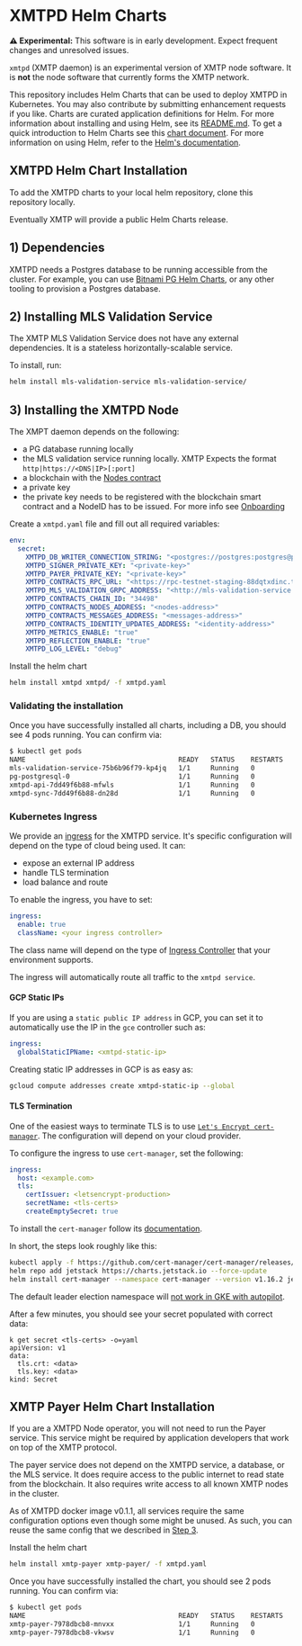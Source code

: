 # XMTPD Helm Charts

**⚠️ Experimental:** This software is in early development. Expect frequent changes and unresolved issues.

`xmtpd` (XMTP daemon) is an experimental version of XMTP node software. It is **not** the node software that currently forms the XMTP network.

This repository includes Helm Charts that can be used to deploy XMTPD in Kubernetes. You may also contribute by submitting enhancement requests if you like. Charts are curated application definitions for Helm. For more information about installing and using Helm, see its
[README.md](https://github.com/helm/helm/tree/master/README.md). To get a quick introduction to Helm Charts see this [chart document](https://github.com/helm/helm/blob/master/docs/charts.md). For more information on using Helm, refer to the [Helm's documentation](https://github.com/kubernetes/helm#docs).

## XMTPD Helm Chart Installation

To add the XMTPD charts to your local helm repository, clone this repository locally.

Eventually XMTP will provide a public Helm Charts release.

## 1) Dependencies

XMTPD needs a Postgres database to be running accessible from the cluster.
For example, you can use [Bitnami PG Helm Charts](https://bitnami.com/stack/postgresql/helm), or any other tooling to provision a Postgres database.

## 2) Installing MLS Validation Service

The XMTP MLS Validation Service does not have any external dependencies.
It is a stateless horizontally-scalable service.

To install, run:
```bash
helm install mls-validation-service mls-validation-service/
```

## 3) Installing the XMTPD Node

The XMPT daemon depends on the following:
- a PG database running locally
- the MLS validation service running locally. XMTP Expects the format `http|https://<DNS|IP>[:port]`
- a blockchain with the [Nodes contract](https://github.com/xmtp/xmtpd)
- a private key
- the private key needs to be registered with the blockchain smart contract and a NodeID has to be issued. For more info see [Onboarding](https://github.com/xmtp/xmtpd/blob/main/doc/onboarding.md)

Create a `xmtpd.yaml` file and fill out all required variables:
```yaml
env:
  secret:
    XMTPD_DB_WRITER_CONNECTION_STRING: "<postgres://postgres:postgres@pg-postgresql.default.svc.cluster.local:5432/postgres?sslmode=disable>"
    XMTPD_SIGNER_PRIVATE_KEY: "<private-key>"
    XMTPD_PAYER_PRIVATE_KEY: "<private-key>"
    XMTPD_CONTRACTS_RPC_URL: "<https://rpc-testnet-staging-88dqtxdinc.t.conduit.xyz/>"
    XMTPD_MLS_VALIDATION_GRPC_ADDRESS: "<http://mls-validation-service.default.svc.cluster.local:50051>"
    XMTPD_CONTRACTS_CHAIN_ID: "34498"
    XMTPD_CONTRACTS_NODES_ADDRESS: "<nodes-address>"
    XMTPD_CONTRACTS_MESSAGES_ADDRESS: "<messages-address>"
    XMTPD_CONTRACTS_IDENTITY_UPDATES_ADDRESS: "<identity-address>"
    XMTPD_METRICS_ENABLE: "true"
    XMTPD_REFLECTION_ENABLE: "true"
    XMTPD_LOG_LEVEL: "debug"
```

Install the helm chart
```bash
helm install xmtpd xmtpd/ -f xmtpd.yaml
```

### Validating the installation

Once you have successfully installed all charts, including a DB, you should see 4 pods running.
You can confirm via:
```bash
$ kubectl get pods
NAME                                      READY   STATUS    RESTARTS   AGE
mls-validation-service-75b6b96f79-kp4jq   1/1     Running   0          6h30m
pg-postgresql-0                           1/1     Running   0          6h26m
xmtpd-api-7dd49f6b88-mfwls                1/1     Running   0          4h56m
xmtpd-sync-7dd49f6b88-dn28d               1/1     Running   0          4h56m
```

### Kubernetes Ingress

We provide an [ingress](https://kubernetes.io/docs/concepts/services-networking/ingress/) for the XMTPD service.
It's specific configuration will depend on the type of cloud being used.
It can:
 - expose an external IP address
 - handle TLS termination
 - load balance and route

To enable the ingress, you have to set:
```yaml
ingress:
  enable: true
  className: <your ingress controller>
```

The class name will depend on the type of [Ingress Controller](
https://kubernetes.io/docs/concepts/services-networking/ingress-controllers/) that your environment supports.

The ingress will automatically route all traffic to the `xmtpd service`.

#### GCP Static IPs

If you are using a `static public IP address` in GCP, you can set it to automatically use the IP in the `gce` controller such as:
```yaml
ingress:
  globalStaticIPName: <xmtpd-static-ip>
```
Creating static IP addresses in GCP is as easy as:
```bash
gcloud compute addresses create xmtpd-static-ip --global
```

#### TLS Termination

One of the easiest ways to terminate TLS is to use [`Let's Encrypt cert-manager`](https://cert-manager.io/docs/getting-started/).
The configuration will depend on your cloud provider.

To configure the ingress to use `cert-manager`, set the following:
```yaml
ingress:
  host: <example.com>
  tls:
    certIssuer: <letsencrypt-production>
    secretName: <tls-certs>
    createEmptySecret: true
```

To install the `cert-manager` follow its [documentation](https://artifacthub.io/packages/helm/cert-manager/cert-manager).

In short, the steps look roughly like this:
```bash
kubectl apply -f https://github.com/cert-manager/cert-manager/releases/download/v1.16.2/cert-manager.crds.yaml
helm repo add jetstack https://charts.jetstack.io --force-update
helm install cert-manager --namespace cert-manager --version v1.16.2 jetstack/cert-manager --set global.leaderElection.namespace="cert-manager"
```

The default leader election namespace will [not work in GKE with autopilot](https://github.com/kubernetes-sigs/kubespray/pull/8424).

After a few minutes, you should see your secret populated with correct data:
```shell
k get secret <tls-certs> -o=yaml
apiVersion: v1
data:
  tls.crt: <data>
  tls.key: <data>
kind: Secret

```

## XMTP Payer Helm Chart Installation

If you are a XMTPD Node operator, you will not need to run the Payer service.
This service might be required by application developers that work on top of the XMTP protocol.

The payer service does not depend on the XMTPD service, a database, or the MLS service.
It does require access to the public internet to read state from the blockchain.
It also requires write access to all known XMTP nodes in the cluster.

As of XMTPD docker image v0.1.1, all services require the same configuration options even though some might be unused.
As such, you can reuse the same config that we described in [Step 3](#3-Installing-the-XMTPD-Node).

Install the helm chart
```bash
helm install xmtp-payer xmtp-payer/ -f xmtpd.yaml
```
Once you have successfully installed the chart, you should see 2 pods running.
You can confirm via:
```bash
$ kubectl get pods
NAME                                      READY   STATUS    RESTARTS   AGE
xmtp-payer-7978dbcb8-mnvxx                1/1     Running   0          9m48s
xmtp-payer-7978dbcb8-vkwsv                1/1     Running   0          9m48s
```